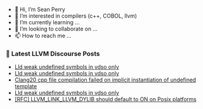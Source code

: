 - 👋 Hi, I’m Sean Perry
- 👀 I’m interested in compilers (c++, COBOL, llvm)
- 🌱 I’m currently learning ...
- 💞️ I’m looking to collaborate on ...
- 📫 How to reach me ...

<!---
s66perry/s66perry is a ✨ special ✨ repository because its `README.md` (this file) appears on your GitHub profile.
You can click the Preview link to take a look at your changes.
--->
### 📕 Latest LLVM Discourse Posts

<!-- DISCOURSE-LLVM:START -->
- [Lld weak undefined symbols in vdso only](https://discourse.llvm.org/t/lld-weak-undefined-symbols-in-vdso-only/86749#post_3)
- [Lld weak undefined symbols in vdso only](https://discourse.llvm.org/t/lld-weak-undefined-symbols-in-vdso-only/86749#post_2)
- [Clang20 cpp file compilation failed on implicit instantiation of undefined template](https://discourse.llvm.org/t/clang20-cpp-file-compilation-failed-on-implicit-instantiation-of-undefined-template/86750#post_1)
- [Lld weak undefined symbols in vdso only](https://discourse.llvm.org/t/lld-weak-undefined-symbols-in-vdso-only/86749#post_1)
- [[RFC] LLVM_LINK_LLVM_DYLIB should default to ON on Posix platforms](https://discourse.llvm.org/t/rfc-llvm-link-llvm-dylib-should-default-to-on-on-posix-platforms/85908?page=3#post_55)
<!-- DISCOURSE-LLVM:END -->
